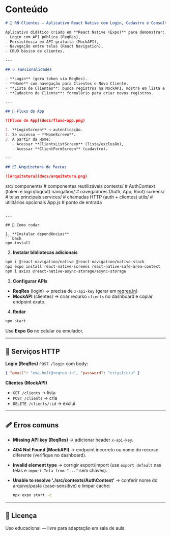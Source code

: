 # Conteúdo

```markdown
# 📱 RN Clientes — Aplicativo React Native com Login, Cadastro e Consulta

Aplicativo didático criado em **React Native (Expo)** para demonstrar:
- Login com API pública (ReqRes),
- Persistência em API gratuita (MockAPI),
- Navegação entre telas (React Navigation),
- CRUD básico de clientes.

---

## ✨ Funcionalidades

- **Login** (gera token via ReqRes).
- **Home** com navegação para Clientes e Novo Cliente.
- **Lista de Clientes**: busca registros na MockAPI, mostra em lista e permite excluir.
- **Cadastro de Cliente**: formulário para criar novos registros.

---

## 🧭 Fluxo do App

![Fluxo do App](docs/fluxo-app.png)

1. **LoginScreen** → autenticação.
2. Se sucesso → **HomeScreen**.
3. A partir da Home:
   - Acessar **ClientsListScreen** (lista/exclusão),
   - Acessar **ClientFormScreen** (cadastro).

---

## 🗂 Arquitetura de Pastas

![Arquitetura](docs/arquitetura.png)

```

src/
components/      # componentes reutilizáveis
contexts/        # AuthContext (token e login/logout)
navigation/      # navegadores (Auth, App, Root)
screens/         # telas principais
services/        # chamadas HTTP (auth + clientes)
utils/           # utilitários opcionais
App.js             # ponto de entrada

````

---

## 🚀 Como rodar

1. **Instalar dependências**
```bash
npm install
````

2. **Instalar bibliotecas adicionais**

```bash
npm i @react-navigation/native @react-navigation/native-stack
npx expo install react-native-screens react-native-safe-area-context
npm i axios @react-native-async-storage/async-storage
```

3. **Configurar APIs**

* **ReqRes** (login) → precisa de `x-api-key` (gerar em [reqres.in](https://reqres.in/signup))
* **MockAPI** (clientes) → criar recurso `clients` no dashboard e copiar endpoint exato.

4. **Rodar**

```bash
npm start
```

Use **Expo Go** no celular ou emulador.

---

## 🔑 Serviços HTTP

**Login (ReqRes)**
`POST /login` com body:

```json
{ "email": "eve.holt@reqres.in", "password": "cityslicka" }
```

**Clientes (MockAPI)**

* `GET /clients` → lista
* `POST /clients` → cria
* `DELETE /clients/:id` → exclui

---

## 🩹 Erros comuns

* **Missing API key (ReqRes)** → adicionar header `x-api-key`.
* **404 Not Found (MockAPI)** → endpoint incorreto ou nome do recurso diferente (verifique no dashboard).
* **Invalid element type** → corrigir export/import (use `export default` nas telas e `import Tela from "..."` sem chaves).
* **Unable to resolve './src/contexts/AuthContext'** → conferir nome do arquivo/pasta (case-sensitive) e limpar cache:

  ```bash
  npx expo start -c
  ```

---

## 📄 Licença

Uso educacional — livre para adaptação em sala de aula.

```
